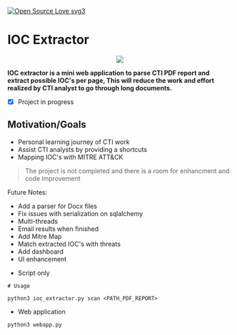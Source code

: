 [![Open Source Love svg3](https://badges.frapsoft.com/os/v3/open-source.svg?v=103)](https://github.com/ellerbrock/open-source-badges/)

# IOC Extractor

<p align="center">
  <img src="https://static1.cbrimages.com/wordpress/wp-content/uploads/2020/05/anime-eye-abilities-featured-image.jpg" heigh="150px"/>
</p>

**IOC extractor is a mini web application to parse CTI PDF report and extract possible IOC's per page, This will reduce the work and effort realized by CTI analyst to go through long documents.**


- [x] Project in progress

## Motivation/Goals
- Personal learning journey of CTI work
- Assist CTI analysts by providing a shortcuts
- Mapping IOC's with MITRE ATT&CK

> The project is not completed and there is a room for enhancment and code improvement 

Future Notes:
- Add a parser for Docx files
- Fix issues with serialization on sqlalchemy
- Multi-threads
- Email results when finished
- Add Mitre Map
- Match extracted IOC's with threats
- Add dashboard
- UI enhancement

* Script only
```
# Usage 

python3 ioc_extractor.py scan <PATH_PDF_REPORT>
````

* Web application
```
python3 webapp.py
````
